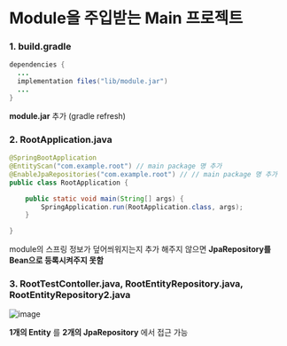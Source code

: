 Module을 주입받는 Main 프로젝트
===============================
### 1. build.gradle
```java
dependencies {
  ...
  implementation files("lib/module.jar")
  ...
}
```
__module.jar__ 추가 (gradle refresh)
### 2. RootApplication.java
``` java
@SpringBootApplication
@EntityScan("com.example.root") // main package 명 추가
@EnableJpaRepositories("com.example.root") // // main package 명 추가
public class RootApplication {

	public static void main(String[] args) {
		SpringApplication.run(RootApplication.class, args);
	}

}
```
module의 스프링 정보가 덮어씌워지는지 추가 해주지 않으면 __JpaRepository를 Bean으로 등록시켜주지 못함__

### 3. RootTestContoller.java, RootEntityRepository.java, RootEntityRepository2.java
![image](https://github.com/ttony-kim/module-main/assets/69332203/acae2461-54d5-4c1c-ba6c-789d5c2e0957)
   
__1개의 Entity__ 를 __2개의 JpaRepository__ 에서 접근 가능
